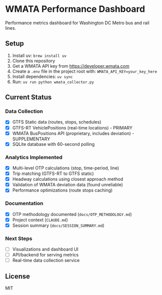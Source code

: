 # WMATA Performance Dashboard

Performance metrics dashboard for Washington DC Metro bus and rail lines.

## Setup

1. Install uv: `brew install uv`
2. Clone this repository
3. Get a WMATA API key from https://developer.wmata.com
4. Create a `.env` file in the project root with: `WMATA_API_KEY=your_key_here`
5. Install dependencies: `uv sync`
6. Run: `uv run python wmata_collector.py`

## Current Status

### Data Collection
- [x] GTFS Static data (routes, stops, schedules)
- [x] GTFS-RT VehiclePositions (real-time locations) - PRIMARY
- [x] WMATA BusPositions API (proprietary, includes deviation) - SUPPLEMENTARY
- [x] SQLite database with 60-second polling

### Analytics Implemented
- [x] Multi-level OTP calculations (stop, time-period, line)
- [x] Trip matching (GTFS-RT to GTFS static)
- [x] Headway calculations using closest approach method
- [x] Validation of WMATA deviation data (found unreliable)
- [x] Performance optimizations (route stops caching)

### Documentation
- [x] OTP methodology documented (`docs/OTP_METHODOLOGY.md`)
- [x] Project context (`CLAUDE.md`)
- [x] Session summary (`docs/SESSION_SUMMARY.md`)

### Next Steps
- [ ] Visualizations and dashboard UI
- [ ] API/backend for serving metrics
- [ ] Real-time data collection service

## License

MIT
